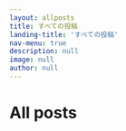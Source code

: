 ```yaml
---
layout: allposts
title: すべての投稿
landing-title: 'すべての投稿'
nav-menu: true
description: null
image: null
author: null
---
```


<h1>All posts</h1>
